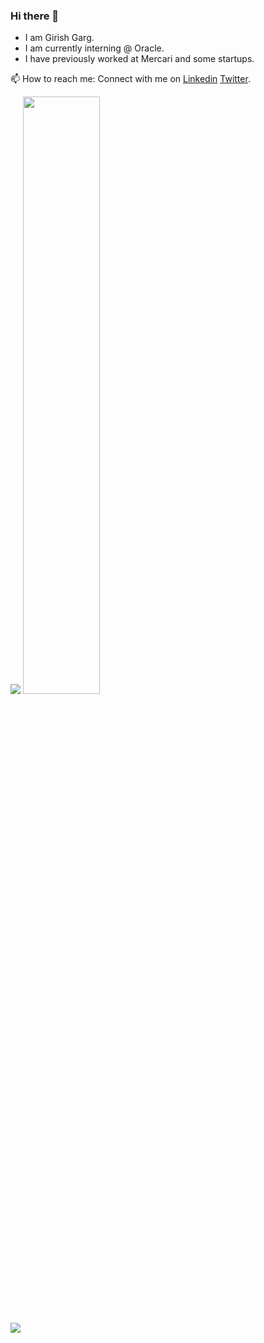 ### Hi there 👋
* I am Girish Garg.
* I am currently interning @ Oracle.
* I have previously worked at Mercari and some startups.

📫 How to reach me: Connect with me on [Linkedin](https://www.linkedin.com/in/girish23/) [Twitter](https://twitter.com/DroidGarg).
<br/>
<p align="left">
    <img src="https://github-readme-stats.vercel.app/api?username=gargvader&&show_icons=true&title_color=ffffff&icon_color=bb2acf&text_color=daf7dc&bg_color=151515">
<a href="https://play.google.com/store/apps/details?id=com.girish.alarmgroups" target="_blank">
    <img width="49.5%" src="https://playbadges.pavi2410.me/badge/full?id=com.girish.alarmgroups" href="https://play.google.com/store/apps/details?id=com.girish.alarmgroups" />
</a>
</p>
<br>

<img src="https://komarev.com/ghpvc/?username=gargVader">

